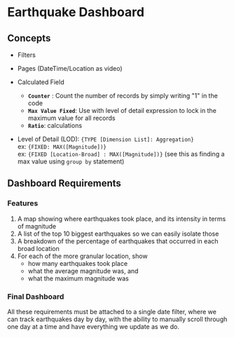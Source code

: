 # Earthquake Dashboard


## Concepts

- Filters
- Pages (DateTime/Location as video)
- Calculated Field 

    - **`Counter`** : Count the number of records by simply writing "1" in the code
    - **`Max Value Fixed`**: Use with level of detail expression to lock in the maximum value for all records
    - **`Ratio`**: calculations

- Level of Detail (LOD): `{TYPE [Dimension List]: Aggregation}`</br> ex: `{FIXED: MAX([Magnitude])}`
</br> ex: `{FIXED [Location-Broad] : MAX([Magnitude])}` (see this as finding a max value using `group by` statement)

## Dashboard Requirements
### Features
1. A map showing where earthquakes took place, and its intensity in terms of magnitude
2. A list of the top 10 biggest earthquakes so we can easily isolate those
3. A breakdown of the percentage of earthquakes that occurred in each broad location
4. For each of the more granular location, show 
    - how many earthquakes took place
    - what the average magnitude was, and 
    - what the maximum magnitude was
### Final Dashboard
All these requirements must be attached to a single date filter, where we can track earthquakes day by day, with the ability to manually scroll through one day at a time and have everything we update as we do.
